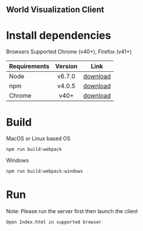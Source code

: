 World Visualization Client
-----------------------------
# Install dependencies
Browsers Supported Chrome (v40+), Firefox (v41+)

| Requirements        | Version           | Link  |
| ------------- |:-------------:| :-----:|
| Node     | v6.7.0 | [download](https://nodejs.org/en/) |
| npm     | v4.0.5      |   [download](https://nodejs.org/en/) |
| Chrome | v40+      |    [download](https://www.google.com/chrome/browser/desktop/) |

# Build
MacOS or Linux based OS
```
npm run build:webpack
```
Windows
```
npm run build:webpack:windows
```

# Run
Note: Please run the server first then launch the client
```
Open Index.html in supported browser
```